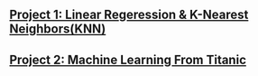 ##
## [Project 1: Linear Regeression & K-Nearest Neighbors(KNN)](https://github.com/choinkyo/Data-Mining-Machine-Learning-Projects/blob/master/Linear%20Regression%20%26%20K-Nearest%20Neighbors(KNN).ipynb)

## [Project 2: Machine Learning From Titanic](https://github.com/choinkyo/Data-Mining-Machine-Learning-Projects/blob/master/Titanic_Machine_Learning_from_Disaster.ipynb)
